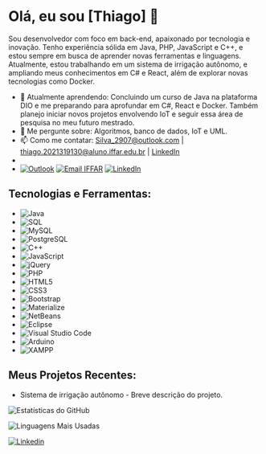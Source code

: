 # Olá, eu sou [Thiago] 👋

Sou desenvolvedor com foco em back-end, apaixonado por tecnologia e inovação. Tenho experiência sólida em Java, PHP, JavaScript e C++, e estou sempre em busca de aprender novas ferramentas e linguagens. Atualmente, estou trabalhando em um sistema de irrigação autônomo, e ampliando meus conhecimentos em C# e React, além de explorar novas tecnologias como Docker.

- 🌱 Atualmente aprendendo: Concluindo um curso de Java na plataforma DIO e me preparando para aprofundar em C#, React e Docker. Também planejo iniciar novos projetos envolvendo IoT e seguir essa área de pesquisa no meu futuro mestrado.
- 💬 Me pergunte sobre: Algoritmos, banco de dados, IoT e UML.
- 📫 Como me contatar: Silva_2907@outlook.com | thiago.2021319130@aluno.iffar.edu.br | [LinkedIn](https://www.linkedin.com/in/thiago-aires-356931204/)
- 
- [![Outlook](https://img.shields.io/badge/Outlook-0078D4?logo=microsoft-outlook&logoColor=white)](mailto:Silva_2907@outlook.com) 
  [![Email IFFAR](https://img.shields.io/badge/Email-0056D3?logo=gmail&logoColor=white)](mailto:thiago.2021319130@aluno.iffar.edu.br) 
  [![LinkedIn](https://img.shields.io/badge/LinkedIn-0077B5?logo=linkedin&logoColor=white)](https://www.linkedin.com/in/thiago-aires-356931204/)


## Tecnologias e Ferramentas:
- ![Java](https://img.shields.io/badge/Java-007396?logo=java&logoColor=white)
- ![SQL](https://img.shields.io/badge/SQL-003B57?logo=microsoft-sql-server&logoColor=white)
- ![MySQL](https://img.shields.io/badge/MySQL-4479A1?logo=mysql&logoColor=white)
- ![PostgreSQL](https://img.shields.io/badge/PostgreSQL-4169E1?logo=postgresql&logoColor=white)
- ![C++](https://img.shields.io/badge/C++-00599C?logo=cplusplus&logoColor=white)
- ![JavaScript](https://img.shields.io/badge/JavaScript-F7DF1E?logo=javascript&logoColor=black)
- ![jQuery](https://img.shields.io/badge/jQuery-0769AD?logo=jquery&logoColor=white)
- ![PHP](https://img.shields.io/badge/PHP-777BB4?logo=php&logoColor=white)
- ![HTML5](https://img.shields.io/badge/HTML5-E34F26?logo=html5&logoColor=white)
- ![CSS3](https://img.shields.io/badge/CSS3-1572B6?logo=css3&logoColor=white)
- ![Bootstrap](https://img.shields.io/badge/Bootstrap-563D7C?logo=bootstrap&logoColor=white)
- ![Materialize](https://img.shields.io/badge/Materialize-C76049?logo=material-design&logoColor=white)
- ![NetBeans](https://img.shields.io/badge/NetBeans-1B6AC6?logo=apache-netbeans-ide&logoColor=white)
- ![Eclipse](https://img.shields.io/badge/Eclipse-2C2255?logo=eclipse&logoColor=white)
- ![Visual Studio Code](https://img.shields.io/badge/VS%20Code-007ACC?logo=visual-studio-code&logoColor=white)
- ![Arduino](https://img.shields.io/badge/Arduino-00979D?logo=arduino&logoColor=white)
- ![XAMPP](https://img.shields.io/badge/XAMPP-FB7A24?logo=xampp&logoColor=white)

## Meus Projetos Recentes:
- Sistema de irrigação autônomo - Breve descrição do projeto.

![Estatísticas do GitHub](https://github-readme-stats.vercel.app/api?username=SilvaAires&show_icons=true&theme=radical)

![Linguagens Mais Usadas](https://github-readme-stats.vercel.app/api/top-langs/?username=SilvaAires&layout=compact&theme=radical)

[![Linkedin](https://img.shields.io/badge/LinkedIn-0077B5?logo=linkedin&logoColor=white)]([link-para-seu-perfil](https://www.linkedin.com/in/thiago-aires-356931204/))
